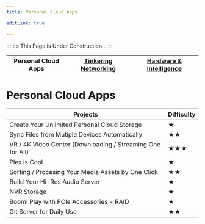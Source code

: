 ```yaml
---
title: Personal Cloud Apps

editLink: true

---
```


::: tip
This Page is Under Construction...
:::

| Personal Cloud Apps | [Tinkering Networking](./TinkeringNetworking.md) | [Hardware & Intelligence](./Hardware&Intelligence.md) |
| ---| --- | --- |

# Personal Cloud Apps

| Projects                                                            | Difficulty |
| ------------------------------------------------------------------- | ---------- |
| Create Your Unlimited Personal Cloud Storage                        | ★          |
| Sync Files from Mutiple Devices Automatically                       | ★★         |
| VR / 4K Video Center (Downloading / Streaming One for All)          | ★★★        |
| Plex is Cool                                                        | ★          |
| Sorting / Procesing Your Media Assets by One Click                  | ★★         |
| Build Your Hi-Res Audio Server                                      | ★          |
| NVR Storage                                                         | ★          |
| Boom! Play with PCIe Accessories - RAID                             | ★          |
| Git Server for Daily Use                                            | ★★         |